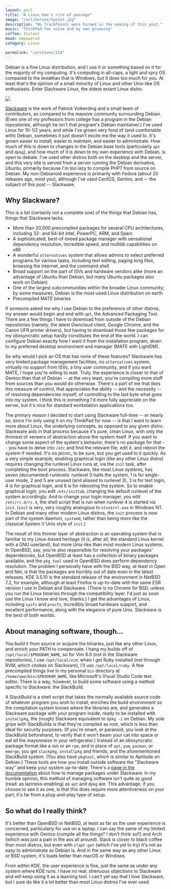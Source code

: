 ```yaml
---
layout: post
title: "A Linux man's rite of passage"
image: "/art/heroes/tpoint.jpg"
description: "No TrackPoints were harmed in the making of this post."
music: "ThinkPad fan noise and my own groaning"
coffee: Instant
mood: empowered
category: Linux

permalink: "/archives/214"
---
```


Debian is a fine Linux distribution, and I use it or something based on
it for the majority of my computing.  It's computing in all-caps, a
light and spry OS compared to the leviathan that is Windows, but it does
too much for you.  At least that's the opinion of a small minority of
Linux and other Unix-like OS enthusiasts.  Enter Slackware Linux, the
oldest extant Linux distro.

<img src="https://vsdev.org/wp-content/uploads/2016/09/elbrus-desktop.png" class="img-responsive" />

[Slackware](http://www.slackware.com) is the work of Patrick Volkerding
and a small team of contributors, as compared to the massive community
surrounding Debian.  (Even one of my professors from college has a
program in the Debian repositories, although he isn't that program's
Debian maintainer.)  I've used Linux for 10-1/2 years, and while I've
grown very fond of (and comfortable with) Debian, sometimes it just
doesn't excite me the way it used to.  It's grown easier to install,
easier to maintain, and easier to administrate.  How much of this is
down to changes in the Debian base tools (particularly `apt` and
`dpkg`), and how much of it is down to my own experience with Debian, is
open to debate.  I've used other distros both on the desktop and the
server, and this very site is served from a server running the Debian
derivative, Ubuntu, primarily because I'm too lazy to compile PHP7 from
source on Debian.  My non-Debianoid experience is primarily with Fedora
(about 20 releases ago, mind you), although I've used CentOS, Gentoo,
and -- the subject of this post -- Slackware.

## Why Slackware?

This is a list (certainly not a complete one) of the things that Debian
has, things that Slackware lacks.

* More than 20,000 precompiled packages for several CPU architectures,
  including 32- and 64-bit Intel, PowerPC, ARM, and Sparc
* A sophisticated, best-of-breed package manager with sensational
  dependency resolution, incredible speed, and multilib capabilities on
  x86
* A wonderful `alternatives` system that allows admins to select
  preferred programs for various tasks, including text editing, paging
  long files, browsing the Internet, and the command shell
* Broad support on the part of ISVs and hardware vendors alike (more an
  advantage of Ubuntu than Debian, but many Ubuntu packages also work on
  Debian)
* One of the largest subcommunities within the broader Linux community;
  by some measures, Debian is the most-used Linux distribution on earth
* Precompiled MATE binaries

If someone asked me why I use Debian to the preference of other distros,
my answer would begin and end with `apt`, the Advanced Packaging Tool.
There are a few things I have to download from outside of the Debian
repositories (namely, the latest Owncloud client, Google Chrome, and the
Canon UFR printer drivers), but having to download those few packages
for my idiosyncratic setup hardly constitutes the end of the world.  I
can configure Debian exactly how I want it from the installation
program, down to my preferred desktop environment and manager (MATE with
LightDM).

So why would I pick an OS that has none of these features?  Slackware
has very limited package management facilities, no `alternatives`
system, virtually no support from ISVs, a tiny user community, and if
you want MATE, I hope you're willing to wait.  Truly, the experience is
closer to that of Gentoo than that of Debian -- at the very least,
you're compiling more stuff from sources than you would do otherwise.
There's a part of me that likes this measure of control, that
appreciates the ability -- and the necessity -- of resolving
dependencies myself, of controlling to the last byte what goes into my
system.  I think this is something I'd more fully appreciate on the
server, but it's nice for standard workstation applications too.

The primary reason I decided to start using Slackware full-time -- or
nearly so, since I'm only using it on my ThinkPad for now -- is that I
want to learn more about Linux, the underlying concepts, as opposed to
any given distro.  Slackware aids in that process because it's pure,
clean Linux, with only the thinnest of veneers of abstraction above the
system itself.  If you want to change some aspect of the system's
behavior, there's no package for that -- you have to delve into `/etc`
and find the relevant file, edit it, and reboot the system if needed.
It's no picnic, to be sure, but you get used to it quickly.  As a very
simple example, enabling graphical login (like any other Linux distro)
requires changing the runlevel Linux runs at, via the `init` task, after
completing the boot process.  Slackware, like most Linux systems, has
seven (documented) runlevels: runlevel 0 halts the system, 1 is for
single-user mode, 2 and 5 are unused (and aliased to runlevel 3), 3 is
for text login, 4 is for graphical login, and 6 is for rebooting the
system.  So to enable graphical login, you edit `/etc/inittab`, changing
the default runlevel of the system accordingly.  And to change your
login manager, you edit `/etc/rc.d/rc.4`, the shell script that is run
when runlevel 4 is started via `init`.  (`init` is very, very roughly
analogous to `ntoskrnl.exe` in Windows NT.  In Debian and many other
modern Linux distros, the `init` process is now part of the system
daemon, `systemd`, rather than being more like the classical System V
Unix style of `init`.)

The result of this thinner layer of abstraction is an operating system
that is familiar to my Linux-based heritage (it is, after all, the
standard Linux kernel with a GNU userland), but more Unix-like than most
modern Linux systems.  In OpenBSD, say, you're also responsible for
resolving your packages' dependencies, but OpenBSD at least has a
collection of binary packages available, and the `pkg_tool` used in
OpenBSD does perform dependency resolution.  The problem I personally
have with the BSD way, at least in Open and Net, is that the packages
are horribly out of date even in the latest releases.  KDE 3.5.10 is the
standard release of the environment in NetBSD 7.2, for example, although
at least Firefox is up-to-date with the same ESR version I use in Debian
and Slackware.  (There is no Chrome for BSD, unless you run the Linux
binaries through the compatibility layer.  I'd just as soon use the
Linux I know and love, thanks.)  I get the advantages of Linux,
including `sysfs` and `procfs`, incredibly broad hardware support, and
excellent performance, along with the elegance of pure Unix.  Slackware
is the best of both worlds.

## About managing software, though...

You build it from source or acquire the binaries, just like any other
Linux, and enrich your PATH to compensate.  I hang my builds off of
`/opt/local/$PROGRAM_NAME`, so for Vim 8.0 (not in the Slackware
repositories), I use `/opt/local/vim`; when I get Ruby installed (not
through RVM, which chokes on Slackware), I'll use `/opt/local/ruby`.  A
few precompiled things live in my personal `bin` directory at
`/home/wae/bin/$PROGRAM_NAME`, like Microsoft's Visual Studio Code text
editor.  There is a way, however, to build some software using a method
specific to Slackware: the SlackBuild.

A SlackBuild is a shell script that takes the normally available source
code of whatever program you wish to install, enriches the build
environment so the compilation system knows where the libraries are, and
generates a Slackware package with your program inside, ready to be
installed with `installpkg`, the (rough) Slackware equivalent to `dpkg
-i` on Debian.  My sole gripe with SlackBuilds is that they're compiled
as root, which is less than ideal for security purposes.  (If you're
smart, or paranoid, you look at the SlackBuild beforehand, to verify
that it won't beam your cat into space or eat all the mayonnaise in your
refrigerator.)  Instead of an idiosyncratic package format like a `deb`
or an `rpm`, and in place of `apt`, `yum`, `pacman`, or `emerge`, you
get `slackpkg`, `installpkg` and friends, and the aforementioned
SlackBuild system.  (You also have `pkgtool`, which is similar to
Aptitude on Debian.)  These tools are how you install outside software
the "Slackware way" and keep your system up-to-date.  There's a [page in
the
documentation](http://docs.slackware.com/slackbook:package_management)
about how to manage packages under Slackware.  In my humble opinion,
this method of managing software isn't quite as good (read: as
laziness-enabling) as `apt` and `dpkg` are.  This advantage, if you
choose to see it as one, is that this does require more attentiveness on
your part; it's far from a plug-and-play type of setup.

## So what do I really think?

It's better than OpenBSD or NetBSD, at least as far as the user
experience is concerned, particularly for use on a laptop.  I can say
the same of my limited experience with Gentoo (compile all the things? I
don't think so!!) and Arch (which was just a pain in the ass all
around).  Slack is closer to black coffee than most distros, but even
with `slapt-get` (which I've yet to try) it's not as easy to
administrate as Debian is.  And in the same way as any other Linux or
BSD system, it's loads better than macOS or Windows.

From within KDE, the user experience is fine, just the same as under any
system where KDE runs.  I have no real, strenuous objections to
Slackware and will keep using it as a learning tool.  I can't yet say
that I love Slackware, but I sure do like it a lot better than most
Linux distros I've ever used.
